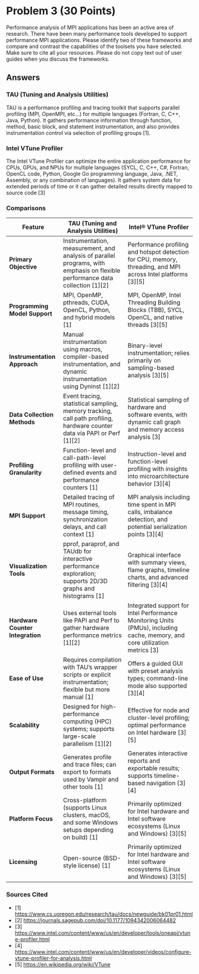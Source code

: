 # Problem 3 (30 Points)

Performance analysis of MPI applications has been an active area of research. There have been many performance tools developed to support performance MPI applications. Please identify two of these frameworks and compare and contrast the capabilities of the toolsets you have selected. Make sure to cite all your resources. Please do not copy text out of user guides when you discuss the frameworks.

## Answers

### TAU (Tuning and Analysis Utilities)

TAU is a performance profiling and tracing toolkit that supports parallel profiling (MPI, OpenMPI, etc...) for multiple languages (Fortran, C, C++, Java, Python). It gathers performance information through function, method, basic block, and statement instrumentation, and also provides instrumentation control via selection of profiling groups [1].

### Intel VTune Profiler

The Intel VTune Profiler can optimize the entire application performance for CPUs, GPUs, and NPUs for multiple languages (SYCL, C, C++, C#, Fortran, OpenCL code, Python, Google Go programming language, Java, .NET, Assembly, or any combination of languages). It gathers system data for extended periods of time or it can gather detailed results directly mapped to source code [3]

### Comparisons

| **Feature**                      | **TAU (Tuning and Analysis Utilities)**                                                                                       | **Intel® VTune Profiler**                                                                                                   |
|----------------------------------|-------------------------------------------------------------------------------------------------------------------------------|-----------------------------------------------------------------------------------------------------------------------------|
| **Primary Objective**            | Instrumentation, measurement, and analysis of parallel programs, with emphasis on flexible performance data collection [1][2] | Performance profiling and hotspot detection for CPU, memory, threading, and MPI across Intel platforms [3][5]               |
| **Programming Model Support**    | MPI, OpenMP, pthreads, CUDA, OpenCL, Python, and hybrid models [1]                                                            | MPI, OpenMP, Intel Threading Building Blocks (TBB), SYCL, OpenCL, and native threads [3][5]                                 |
| **Instrumentation Approach**     | Manual instrumentation using macros, compiler-based instrumentation, and dynamic instrumentation using Dyninst [1][2]         | Binary-level instrumentation; relies primarily on sampling-based analysis [3][5]                                            |
| **Data Collection Methods**      | Event tracing, statistical sampling, memory tracking, call path profiling, hardware counter data via PAPI or Perf [1][2]      | Statistical sampling of hardware and software events, with dynamic call graph and memory access analysis [3]                |
| **Profiling Granularity**        | Function-level and call-path-level profiling with user-defined events and performance counters [1]                            | Instruction-level and function-level profiling with insights into microarchitecture behavior [3][4]                         |
| **MPI Support**                  | Detailed tracing of MPI routines, message timing, synchronization delays, and call context [1]                                | MPI analysis including time spent in MPI calls, imbalance detection, and potential serialization points [3][4]              |
| **Visualization Tools**          | pprof, paraprof, and TAUdb for interactive performance exploration; supports 2D/3D graphs and histograms [1]                  | Graphical interface with summary views, flame graphs, timeline charts, and advanced filtering [3][4]                        |
| **Hardware Counter Integration** | Uses external tools like PAPI and Perf to gather hardware performance metrics [1][2]                                          | Integrated support for Intel Performance Monitoring Units (PMUs), including cache, memory, and core utilization metrics [3] |
| **Ease of Use**                  | Requires compilation with TAU’s wrapper scripts or explicit instrumentation; flexible but more manual [1]                     | Offers a guided GUI with preset analysis types; command-line mode also supported [3][4]                                     |
| **Scalability**                  | Designed for high-performance computing (HPC) systems; supports large-scale parallelism [1][2]                                | Effective for node and cluster-level profiling; optimal performance on Intel hardware [3][5]                               |
| **Output Formats**               | Generates profile and trace files; can export to formats used by Vampir and other tools [1]                                   | Generates interactive reports and exportable results; supports timeline-based navigation [3][4]                             |
| **Platform Focus**               | Cross-platform (supports Linux clusters, macOS, and some Windows setups depending on build) [1]                               | Primarily optimized for Intel hardware and Intel software ecosystems (Linux and Windows) [3][5]                             |
| **Licensing**                    | Open-source (BSD-style license) [1]                                                                                           | Primarily optimized for Intel hardware and Intel software ecosystems (Linux and Windows) [3][5]                             |

### Sources Cited
- [1] https://www.cs.uoregon.edu/research/tau/docs/newguide/bk01pr01.html
- [2] https://journals.sagepub.com/doi/10.1177/1094342006064482
- [3] https://www.intel.com/content/www/us/en/developer/tools/oneapi/vtune-profiler.html
- [4] https://www.intel.com/content/www/us/en/developer/videos/configure-vtune-profiler-for-analysis.html
- [5] https://en.wikipedia.org/wiki/VTune 
